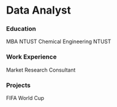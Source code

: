 # Data Analyst

### Education
MBA NTUST
Chemical Engineering NTUST

### Work Experience
Market Research Consultant

### Projects
FIFA World Cup

